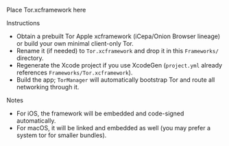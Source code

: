 Place Tor.xcframework here

Instructions
- Obtain a prebuilt Tor Apple xcframework (iCepa/Onion Browser lineage) or build your own minimal client-only Tor.
- Rename it (if needed) to `Tor.xcframework` and drop it in this `Frameworks/` directory.
- Regenerate the Xcode project if you use XcodeGen (`project.yml` already references `Frameworks/Tor.xcframework`).
- Build the app; `TorManager` will automatically bootstrap Tor and route all networking through it.

Notes
- For iOS, the framework will be embedded and code-signed automatically.
- For macOS, it will be linked and embedded as well (you may prefer a system tor for smaller bundles).

